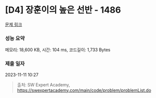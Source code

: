 # [D4] 장훈이의 높은 선반 - 1486 

[문제 링크](https://swexpertacademy.com/main/code/problem/problemDetail.do?contestProbId=AV2b7Yf6ABcBBASw) 

### 성능 요약

메모리: 18,600 KB, 시간: 104 ms, 코드길이: 1,733 Bytes

### 제출 일자

2023-11-11 10:27



> 출처: SW Expert Academy, https://swexpertacademy.com/main/code/problem/problemList.do